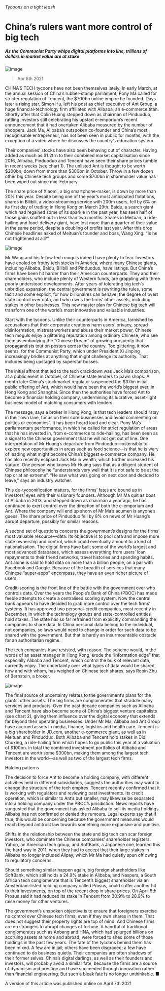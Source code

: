 ###### Tycoons on a tight leash
# China’s rulers want more control of big tech 
##### As the Communist Party whips digital platforms into line, trillions of dollars in market value are at stake 
![image](images/20210410_wbd001.jpg) 
> Apr 8th 2021 
CHINA’S TECH tycoons have not been themselves lately. In early March, at the annual session of China’s rubber-stamp parliament, Pony Ma called for stricter regulation of Tencent, the $700bn online empire he founded. Days later a rising star, Simon Hu, left his post as chief executive of Ant Group, a huge financial-technology firm affiliated with Alibaba, an e-commerce titan. Shortly after that Colin Huang stepped down as chairman of Pinduoduo, rattling investors still celebrating his upstart e-emporium’s recent announcement that it had overtaken Alibaba measured by the number of shoppers. Jack Ma, Alibaba’s outspoken co-founder and China’s most recognisable entrepreneur, has not been seen in public for months, with the exception of a video where he discusses the country’s education system.
Their companies’ stocks have also been behaving out of character. Having added as much as $1.2trn to their combined market capitalisation since 2016, Alibaba, Pinduoduo and Tencent have seen their share prices tumble in recent weeks (see chart 1). The unlisted Ant is thought to be worth $200bn, down from more than $300bn in October. Throw in a few dozen other big Chinese tech groups and some $700bn in shareholder value has been wiped out since mid-February.

The share price of Xiaomi, a big smartphone-maker, is down by more than 20% this year. Despite being one of the year’s most anticipated flotations, shares in Bilibili, a video-streaming service with 200m users, fell by 6% on its first day of trading in Hong Kong on March 29th. Baidu, a search giant which had regained some of its sparkle in the past year, has seen half of those gains snuffed out in less than two months. Shares in Meituan, a ride-hailing and food-delivery giant, have lost more than a quarter of their value in the same period, despite a doubling of profits last year. After this drop Chinese headlines asked of Meituan’s founder and boss, Wang Xing: “Is he not frightened at all?”
![image](images/20210410_WBC326_0.png) 

Mr Wang and his fellow tech moguls indeed have plenty to fear. Investors have cooled on frothy tech stocks in America, where many Chinese giants, including Alibaba, Baidu, Bilibili and Pinduoduo, have listings. But China’s firms have been hit harder than their American counterparts. They and their shareholders, who include plenty of Western funds, are grappling with three poorly understood developments. After years of tolerating big tech’s unbridled expansion, the central government is rewriting the rules, some tacit and some explicit, for how billionaires can behave, the degree of overt state control over data, and who owns the firms’ other assets, including stakes in other businesses. This new master plan for Chinese big tech will transform one of the world’s most innovative and valuable industries.
Start with the tycoons. Unlike their counterparts in America, tarnished by accusations that their corporate creations harm users’ privacy, spread disinformation, mistreat workers and abuse their market power, Chinese tech moguls enjoy a glittering reputation among ordinary Chinese, who see them as embodying the “Chinese Dream” of growing prosperity that propagandists tout on posters across the country. Too glittering, it now seems, for the Communist Party, which under President Xi Jinping increasingly bridles at anything that might challenge its authority. That includes being upstaged by superstar bosses.
The initial affront that led to the tech crackdown was Jack Ma’s comparison, at a public event in October, of Chinese state lenders to pawn shops. A month later China’s stockmarket regulator suspended the $37bn initial public offering of Ant, which would have been the world’s biggest ever, in Hong Kong and Shanghai. Since then the authorities have forced Ant to become a financial holding company, undermining its lucrative, asset-light business model of matching consumers with lenders.
The message, says a broker in Hong Kong, is that tech leaders should “stay in their own lane, focus on their core businesses and avoid commenting on politics or economics”. It has been heard loud and clear. Pony Ma’s parliamentary performance, in which he called for strict regulation of areas that he has invested in, from e-commerce to ride-hailing, has been seen as a signal to the Chinese government that he will not get out of line. One interpretation of Mr Huang’s departure from Pinduoduo—ostensibly to explore new opportunities in areas such as food science—is that he is wary of leading what might become China’s biggest e-commerce company. He has also recently eclipsed Jack Ma in wealth, which further increased his stature. One person who knows Mr Huang says that as a diligent student of Chinese philosophy he “understands very well that it is not safe to be at the top or at an extreme”. “He saw what was going on next door and decided to leave,” says an industry watcher.
This de-tycoonification matters, for the firms’ fates are bound up in investors’ eyes with their visionary founders. Although Mr Ma quit as boss of Alibaba in 2013, and stepped down as chairman a year ago, he has continued to exert control over the direction of both the e-emporium and Ant. Where the company will end up shorn of Mr Ma’s acumen is anyone’s guess. The share price of Pinduoduo fell by 8% on news of Mr Huang’s abrupt departure, possibly for similar reasons.
A second set of questions concerns the government’s designs for the firms’ most valuable resource—data. Its objective is to pool data and impose more state ownership and control, which could eventually amount to a kind of nationalisation. The digital firms have built some of the world’s largest and most advanced databases, which assess everything from users’ loan repayments to their friend networks, travel histories and spending habits. Ant alone is said to hold data on more than a billion people, on a par with Facebook and Google. Because of the breadth of services that many Chinese “super-apps” encompass, they have an even richer picture of users.
Credit-scoring is the front line of the battle with the government over who controls data. Over the years the People’s Bank of China (PBOC) has made feeble attempts to create a centralised scoring system. Now the central bank appears to have decided to grab more control over the tech firms’ systems. It has approved two personal-credit companies, most recently in December, in which the technology groups and state-controlled entities hold stakes. The state has so far refrained from explicitly commanding the companies to share data. In China personal data belong to the individual, not companies, so laws would need to change in order for such data to be shared with the government. But that is hardly an insurmountable obstacle for an authoritarian regime.
The tech companies have resisted, with reason. The scheme would, in the words of an asset manager in Hong Kong, erode the “information edge” that especially Alibaba and Tencent, which control the bulk of relevant data, currently enjoy. The uncertainty over what types of data would be shared, how and with whom, has weighed on Chinese tech shares, says Robin Zhu of Bernstein, a broker.
![image](images/20210410_WBC413_0.png) 

The final source of uncertainty relates to the government’s plans for the giants’ other assets. The big firms are conglomerates that straddle many services and products. Over the past decade companies such as Alibaba and Tencent have also become some of China’s biggest venture capitalists (see chart 2), giving them influence over the digital economy that extends far beyond their operating businesses. Under Mr Ma, Alibaba and Ant Group have accrued assets in media, finance, logistics and health care. Tencent is a big shareholder in JD.com, another e-commerce giant, as well as in Meituan and Pinduoduo. Both Alibaba and Tencent hold stakes in Didi Chuxing, a ride-hailing firm which hopes to go public this year at a valuation of $100bn. In total the combined investment portfolios of Alibaba and Tencent are worth some $300bn, making them among the largest tech investors in the world—as well as two of the largest tech firms.
Holding patterns
The decision to force Ant to become a holding company, with different activities held in different subsidiaries, suggests the authorities may want to change the structure of the tech empires. Tencent recently confirmed that it is working with regulators and reviewing past investments. Its credit operation, which is similar to Ant’s but smaller, may likewise be separated into a holding company under the PBOC’s jurisdiction. News reports have suggested that the government has asked Alibaba to sell its media holdings. Alibaba has not confirmed or denied the rumours. Legal experts say that if true, this would be concerning because the government measures would reach beyond antitrust law towards something more expansive and punitive.
Shifts in the relationship between the state and big tech can scar foreign investors, who dominate the Chinese companies’ shareholder registers. Yahoo, an American tech group, and SoftBank, a Japanese one, learned this the hard way in 2011, when they had to accept that their large stakes in Alibaba no longer included Alipay, which Mr Ma had quietly spun off owing to regulatory concerns.
Should something similar happen again, big foreign shareholders like SoftBank, which still holds a 24.9% stake in Alibaba, and Naspers, a South African tech conglomerate that is Tencent’s biggest shareholder via an Amsterdam-listed holding company called Prosus, could suffer another hit to their investments, on top of the recent drop in share prices. On April 8th Prosus said it had reduced its stake in Tencent from 30.9% to 28.9% to raise money for other ventures.
The government’s unspoken objective is to ensure that foreigners exercise no control over Chinese tech firms, even if they own shares in them. That does not suggest their property rights are top of mind. And Chinese firms are no strangers to abrupt changes of fortune. A handful of traditional conglomerates such as Anbang and HNA, which had splurged billions on accruing assets at home and abroad, were forced to shed some of those holdings in the past few years. The fate of the tycoons behind them has been mixed. A few are in jail; others have been disgraced; a few have continued to do business quietly. Their companies are often shadows of their former selves. China’s digital darlings, as well as their founders and investors, will probably avoid a similar fate, because the firms are a source of dynamism and prestige and have succeeded through innovation rather than financial engineering. But such a bleak fate is no longer unthinkable. ■
A version of this article was published online on April 7th 2021
